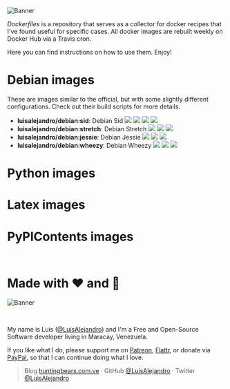 ![Banner](https://gitcdn.xyz/repo/LuisAlejandro/dockerfiles/master/banner.svg)

*Dockerfiles* is a repository that serves as a collector for docker recipes that I've found useful for specific cases. All docker images are rebuilt weekly on Docker Hub via a Travis cron.

Here you can find instructions on how to use them. Enjoy!

# Debian images

These are images similar to the official, but with some slightly different configurations. Check out their build scripts for more details.

* **luisalejandro/debian:sid**: Debian Sid [![](https://img.shields.io/badge/Dockerfile-sid-yellow.svg)](debian/sid/Dockerfile) [![](https://images.microbadger.com/badges/image/luisalejandro/debian:sid.svg)](https://microbadger.com/images/luisalejandro/debian:sid) ![](https://images.microbadger.com/badges/version/luisalejandro/debian:sid.svg) ![](https://images.microbadger.com/badges/commit/luisalejandro/debian:sid.svg)
* **luisalejandro/debian:stretch**: Debian Stretch ![](https://images.microbadger.com/badges/image/luisalejandro/debian:stretch.svg) ![](https://images.microbadger.com/badges/version/luisalejandro/debian:stretch.svg) ![](https://images.microbadger.com/badges/commit/luisalejandro/debian:stretch.svg)
* **luisalejandro/debian:jessie**: Debian Jessie ![](https://images.microbadger.com/badges/image/luisalejandro/debian:jessie.svg) ![](https://images.microbadger.com/badges/version/luisalejandro/debian:jessie.svg) ![](https://images.microbadger.com/badges/commit/luisalejandro/debian:jessie.svg)
* **luisalejandro/debian:wheezy**: Debian Wheezy ![](https://images.microbadger.com/badges/image/luisalejandro/debian:wheezy.svg) ![](https://images.microbadger.com/badges/version/luisalejandro/debian:wheezy.svg) ![](https://images.microbadger.com/badges/commit/luisalejandro/debian:wheezy.svg)

# Python images

# Latex images

# PyPIContents images

&nbsp;
&nbsp;

# Made with :heart: and :hamburger:

![Banner](http://huntingbears.com.ve/static/img/site/banner.svg)

&nbsp;
&nbsp;

My name is Luis ([@LuisAlejandro](https://github.com/LuisAlejandro)) and I'm a Free and Open-Source Software developer living in Maracay, Venezuela.

If you like what I do, please support me on [Patreon](https://www.patreon.com/luisalejandro),  [Flattr](https://flattr.com/profile/luisalejandro), or donate via [PayPal](https://www.paypal.com/cgi-bin/webscr?cmd=_s-xclick&hosted_button_id=B8LPXHQY8QE8Y), so that I can continue doing what I love.

> Blog [huntingbears.com.ve](http://huntingbears.com.ve) · GitHub [@LuisAlejandro](https://github.com/LuisAlejandro) · Twitter [@LuisAlejandro](https://twitter.com/LuisAlejandro)

&nbsp;
&nbsp;
